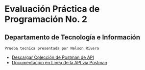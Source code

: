 # Evaluación Práctica de Programación No. 2
## Departamento de Tecnología e Información

    Prueba tecnica presentada por Nelson Rivera

- [Descargar Colección de Postman de API](docs/Farsiman.postman_collection_requests.json)
- [Documentación en Linea de la API via Postman](https://documenter.getpostman.com/view/11141626/2sA3BrYqZA)